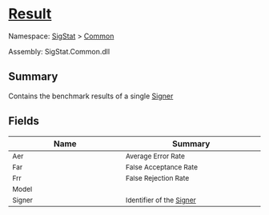 # [Result](./Result.md)

Namespace: [SigStat]() > [Common](./README.md)

Assembly: SigStat.Common.dll

## Summary
Contains the benchmark results of a single [Signer](/SigStat/Common/Signer.md)

## Fields

| Name<div><a href="#"><img width=400></a></div> | Summary<div><a href="#"><img width=475></a></div> | 
| --- | --- | 
| <sub>Aer</sub> | <sub>Average Error Rate</sub> | 
| <sub>Far</sub> | <sub>False Acceptance Rate</sub> | 
| <sub>Frr</sub> | <sub>False Rejection Rate</sub> | 
| <sub>Model</sub> | <sub></sub> | 
| <sub>Signer</sub> | <sub>Identifier of the [Signer](/SigStat/Common/Result.md)</sub> | 


